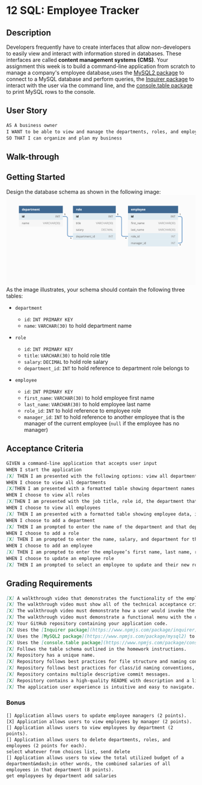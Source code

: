 # 12 SQL: Employee Tracker

## Description

Developers frequently have to create interfaces that allow non-developers to easily view and interact with information stored in databases. These interfaces are called **content management systems (CMS)**. Your assignment this week is to build a command-line application from scratch to manage a company's employee database,uses the [MySQL2 package](https://www.npmjs.com/package/mysql2) to connect to a MySQL database and perform queries, the [Inquirer package](https://www.npmjs.com/package/inquirer) to interact with the user via the command line, and the [console.table package](https://www.npmjs.com/package/console.table) to print MySQL rows to the console.

## User Story

```md
AS A business owner
I WANT to be able to view and manage the departments, roles, and employees in my company
SO THAT I can organize and plan my business
```

## Walk-through


## Getting Started

Design the database schema as shown in the following image:
![Database schema includes tables labeled “employee,” role,” and “department.”](./Assets/12-sql-homework-demo-01.png)
As the image illustrates, your schema should contain the following three tables:

* `department`
    * `id`: `INT PRIMARY KEY`
    * `name`: `VARCHAR(30)` to hold department name

* `role`
    * `id`: `INT PRIMARY KEY`
    * `title`: `VARCHAR(30)` to hold role title
    * `salary`: `DECIMAL` to hold role salary
    * `department_id`: `INT` to hold reference to department role belongs to

* `employee`
    * `id`: `INT PRIMARY KEY`
    * `first_name`: `VARCHAR(30)` to hold employee first name
    * `last_name`: `VARCHAR(30)` to hold employee last name
    * `role_id`: `INT` to hold reference to employee role
    * `manager_id`: `INT` to hold reference to another employee that is the manager of the current employee (`null` if the employee has no manager)

## Acceptance Criteria

```md
GIVEN a command-line application that accepts user input
WHEN I start the application
[X] THEN I am presented with the following options: view all departments, view all roles, view all employees, add a department, add a role, add an employee, and update an employee role
WHEN I choose to view all departments
[X]THEN I am presented with a formatted table showing department names and department ids
WHEN I choose to view all roles
[X]THEN I am presented with the job title, role id, the department that role belongs to, and the salary for that role
WHEN I choose to view all employees
[X] THEN I am presented with a formatted table showing employee data, including employee ids, first names, last names, job titles, departments, salaries, and managers that the employees report to
WHEN I choose to add a department
[X] THEN I am prompted to enter the name of the department and that department is added to the database
WHEN I choose to add a role
[X] THEN I am prompted to enter the name, salary, and department for the role and that role is added to the database
WHEN I choose to add an employee
[X] THEN I am prompted to enter the employee’s first name, last name, role, and manager, and that employee is added to the database
WHEN I choose to update an employee role
[X] THEN I am prompted to select an employee to update and their new role and this information is updated in the database 
```

## Grading Requirements
```md
[X] A walkthrough video that demonstrates the functionality of the employee tracker must be submitted, and a link to the video should be included in your README file.
[X] The walkthrough video must show all of the technical acceptance criteria being met.
[X] The walkthrough video must demonstrate how a user would invoke the application from the command line.
[X] The walkthrough video must demonstrate a functional menu with the options outlined in the acceptance criteria.
[X] Your GitHub repository containing your application code.
[X] Uses the [Inquirer package](https://www.npmjs.com/package/inquirer).
[X] Uses the [MySQL2 package](https://www.npmjs.com/package/mysql2) to connect to a MySQL database.
[X] Uses the [console.table package](https://www.npmjs.com/package/console.table) to print MySQL rows to the console.
[X] Follows the table schema outlined in the homework instructions.
[X] Repository has a unique name.
[X] Repository follows best practices for file structure and naming conventions.
[X] Repository follows best practices for class/id naming conventions, indentation, quality comments, etc.
[X] Repository contains multiple descriptive commit messages.
[X] Repository contains a high-quality README with description and a link to a walkthrough video.
[X] The application user experience is intuitive and easy to navigate.
```

### Bonus
```
[] Application allows users to update employee managers (2 points).
[X] Application allows users to view employees by manager (2 points).
[] Application allows users to view employees by department (2 points).
[] Application allows users to delete departments, roles, and employees (2 points for each).
select whatever from choices list, send delete 
[] Application allows users to view the total utilized budget of a department&mdash;in other words, the combined salaries of all employees in that department (8 points).
get emplopyees by department add salaries
```